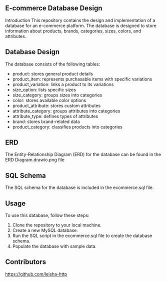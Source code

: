 ## E-commerce Database Design
Introduction
This repository contains the design and implementation of a database for an e-commerce platform.
The database is designed to store information about products, brands, categories, sizes, colors, and attributes.
## Database Design
The database consists of the following tables:
* product: stores general product details 
* product_item: represents purchasable items with specific variations 
* product_variation: links a product to its variations
* size_option: lists specific sizes
* size_category: groups sizes into categories
* color: stores available color options
* product_attribute: stores custom attributes
* attribute_category: groups attributes into categories 
* attribute_type: defines types of attributes
* brand: stores brand-related data
* product_category: classifies products into categories
## ERD
The Entity-Relationship Diagram (ERD) for the database can be found in the ERD Diagram.drawio.png file
## SQL Schema
The SQL schema for the database is included in the ecommerce.sql file.
## Usage
To use this database, follow these steps:
1. Clone the repository to your local machine.
2. Create a new MySQL database.
3. Run the SQL script in the ecommerce.sql file to create the database schema.
4. Populate the database with sample data.
## Contributors
https://github.com/leisha-http
